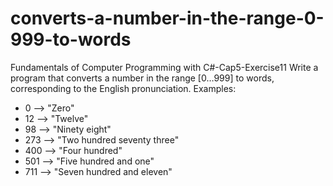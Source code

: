 # converts-a-number-in-the-range-0-999-to-words
Fundamentals of Computer Programming with C#-Cap5-Exercise11
 Write a program that converts a number in the range [0…999] to
words, corresponding to the English pronunciation. Examples:
- 0 --> "Zero"
- 12 --> "Twelve"
- 98 --> "Ninety eight"
- 273 --> "Two hundred seventy three"
- 400 --> "Four hundred"
- 501 --> "Five hundred and one"
- 711 --> "Seven hundred and eleven"

